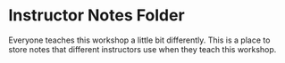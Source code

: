 # Instructor Notes Folder

Everyone teaches this workshop a little bit differently. This is a place to store notes that different instructors use when they teach this workshop.